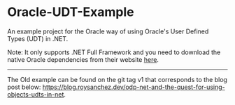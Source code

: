 # Oracle-UDT-Example
An example project for the Oracle way of using Oracle's User Defined Types (UDT) in .NET.

Note: It only supports .NET Full Framework and you need to download the native Oracle dependencies from their website [here](http://www.oracle.com/technetwork/topics/dotnet/downloads/odacdeploy-4242173.html).

---
The Old example can be found on the git tag v1 that corresponds to the blog post below:
https://blog.roysanchez.dev/odp-net-and-the-quest-for-using-objects-udts-in-net.
